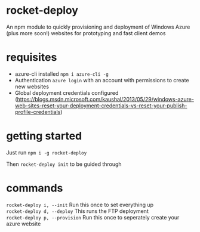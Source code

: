 # rocket-deploy
An npm module to quickly provisioning and deployment of Windows Azure (plus more soon!) websites for prototyping and fast client demos

# requisites
- azure-cli installed ``npm i azure-cli -g``
- Authentication ``azure login`` with an account with permissions to create new websites
- Global deployment credentials configured (https://blogs.msdn.microsoft.com/kaushal/2013/05/29/windows-azure-web-sites-reset-your-deployment-credentials-vs-reset-your-publish-profile-credentials)

# getting started
Just run ``npm i -g rocket-deploy``

Then `rocket-deploy init` to be guided through

# commands

``rocket-deploy i, --init`` Run this once to set everything up<br/>
``rocket-deploy d, --deploy`` This runs the FTP deployment<br/>
``rocket-deploy p, --provision`` Run this once to seperately create your azure website
